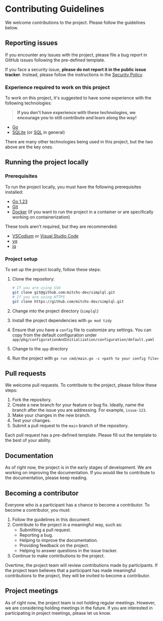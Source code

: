 # Contributing Guidelines

We welcome contributions to the project. Please follow the guidelines below.

## Reporting issues

If you encounter any issues with the project, please file a bug report in GitHub issues following the pre-defined template. 

If you face a security issue, **please do not report it in the public issue tracker**. Instead, please follow the instructions in the [Security Policy](./SECURITY.md).

### Experience required to work on this project

To work on this project, it's suggested to have some experience with the following technologies:

> **If you don't have experience with these technologies, we encourage you to still contribute and learn along the way!**

- [Go](https://golang.org/)
- [SQLite](https://www.sqlite.org/index.html) (or [SQL](https://en.wikipedia.org/wiki/SQL) in general)

There are many other technologies being used in this project, but the two above are the key ones. 

## Running the project locally

### Prerequisites

To run the project locally, you must have the following prerequisites installed:

- [Go 1.23](https://golang.org/dl/)
- [Git](https://git-scm.com/downloads)
- [Docker](https://www.docker.com/products/docker-desktop) (If you want to run the project in a container or are specifically working on containerization)

These tools aren't required, but they are recommended:

- [VSCodium](https://vscodium.com/) or [Visual Studio Code](https://code.visualstudio.com/)
- [yq](https://mikefarah.gitbook.io/yq/)
- [jq](https://stedolan.github.io/jq/)

### Project setup

To set up the project locally, follow these steps:

1. Clone the repository:

    ```bash
    # If you are using SSH
    git clone git@github.com:mitchs-dev/simplql.git 
    # If you are using HTTPS
    git clone https://github.com/mitchs-dev/simplql.git
    ```
2. Change into the project directory (`simplql`)
3. Install the project dependencies with `go mod tidy`
4. Ensure that you have a `config` file to customize any settings. You can copy from the default configuration under `app/pkg/configurationAndInitialization/configuration/default.yaml`
5. Change to the `app` directory
6. Run the project with `go run cmd/main.go -c <path to your config file>`


## Pull requests

We welcome pull requests. To contribute to the project, please follow these steps:

1. Fork the repository.
2. Create a new branch for your feature or bug fix. Ideally, name the branch after the issue you are addressing. For example, `issue-123`.
3. Make your changes in the new branch.
4. Test your changes.
5. Submit a pull request to the `main` branch of the repository.

Each pull request has a pre-defined template. Please fill out the template to the best of your ability.

## Documentation

As of right now, the project is in the early stages of development. We are working on improving the documentation. If you would like to contribute to the documentation, please keep reading.

## Becoming a contributor

Everyone who is a participant has a chance to become a contributor. To become a contributor, you must:

1. Follow the guidelines in this document.
2. Contribute to the project in a meaningful way, such as:
    - Submitting a pull request.
    - Reporting a bug.
    - Helping to improve the documentation.
    - Providing feedback on the project.
    - Helping to answer questions in the issue tracker.
3. Continue to make contributions to the project.

Overtime, the project team will review contributions made by participants. If the project team believes that a participant has made meaningful contributions to the project, they will be invited to become a contributor.

## Project meetings

As of right now, the project team is not holding regular meetings. However, we are considering holding meetings in the future. If you are interested in participating in project meetings, please let us know.